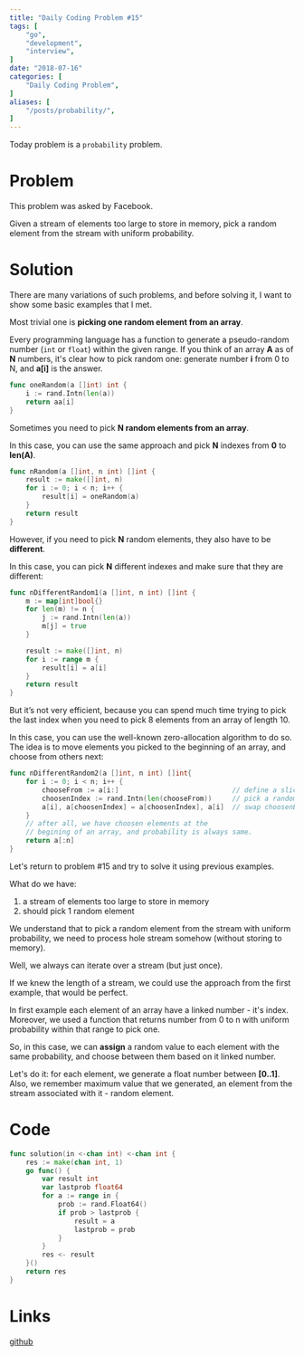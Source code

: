 ```yaml
---
title: "Daily Coding Problem #15"
tags: [
    "go",
    "development",
    "interview",
]
date: "2018-07-16"
categories: [
    "Daily Coding Problem",
]
aliases: [
    "/posts/probability/",
]
---
```


Today problem is a `probability` problem.

# Problem

This problem was asked by Facebook.

Given a stream of elements too large to store in memory, pick a random element from the stream with uniform probability.

# Solution

There are many variations of such problems, and before solving it, I want to show some basic examples that I met.

Most trivial one is **picking one random element from an array**.

Every programming language has a function to generate a pseudo-random number (`int` or `float`) within the given range. If you think
of an array **A** as of **N** numbers, it's clear how to pick random one: generate number **i** from 0 to N, and **a[i]** is the answer.
```go
func oneRandom(a []int) int {
    i := rand.Intn(len(a))
    return aa[i]
}
```

Sometimes you need to pick **N random elements from an array**.

In this case, you can use the same approach and pick **N** indexes from **0** to **len(A)**.
```go
func nRandom(a []int, n int) []int {
    result := make([]int, n)
    for i := 0; i < n; i++ {
        result[i] = oneRandom(a)
    }
    return result
}
```

However, if you need to pick **N** random elements, they also have to be **different**.

In this case, you can pick **N** different indexes and make sure that they are different:
```go
func nDifferentRandom1(a []int, n int) []int {
    m := map[int]bool{}
    for len(m) != n {
        j := rand.Intn(len(a))
        m[j] = true
    }

    result := make([]int, n)
    for i := range m {
        result[i] = a[i]
    }
    return result
}
```

But it’s not very efficient, because you can spend much time trying to pick the
last index when you need to pick 8 elements from an array of length 10.

In this case, you can use the well-known zero-allocation algorithm to do so.
The idea is to move elements you picked to the beginning of an array,
and choose from others next:

```go
func nDifferentRandom2(a []int, n int) []int{
    for i := 0; i < n; i++ {
        chooseFrom := a[i:]                            // define a slice to pick from
        choosenIndex := rand.Intn(len(chooseFrom))     // pick a random index from i to N
        a[i], a[choosenIndex] = a[choosenIndex], a[i]  // swap choosenElement with i
    }
    // after all, we have choosen elements at the
    // begining of an array, and probability is always same.
    return a[:n]
}
```

Let's return to problem #15 and try to solve it using previous examples.

What do we have:

1. a stream of elements too large to store in memory
2. should pick 1 random element

We understand that to pick a random element from the stream with uniform probability,
we need to process hole stream somehow (without storing to memory).

Well, we always can iterate over a stream (but just once).

If we knew the length of a stream, we could use the approach from the first example, that would be perfect.

In first example each element of an array have a linked number - it's index.
Moreover, we used a function that returns number from 0 to n with uniform probability within that range to pick one.

So, in this case, we can **assign** a random value to each element with the same probability, and choose between them based on it linked number.

Let's do it: for each element, we generate a float number between **[0..1]**. Also, we remember
maximum value that we generated, an element from the stream associated with it - random element.

# Code
```go
func solution(in <-chan int) <-chan int {
	res := make(chan int, 1)
	go func() {
		var result int
		var lastprob float64
		for a := range in {
			prob := rand.Float64()
			if prob > lastprob {
				result = a
				lastprob = prob
			}
		}
		res <- result
	}()
	return res
}
```

# Links

[github](https://github.com/ngalayko/dcp/tree/master/problems/2018-07-16)

